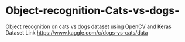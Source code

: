 # Object-recognition-Cats-vs-dogs-
Object recognition on cats vs dogs dataset using OpenCV and Keras
Dataset Link https://www.kaggle.com/c/dogs-vs-cats/data
